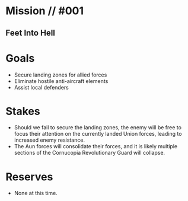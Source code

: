 # Mission // #001
## Feet Into Hell
# Goals
- Secure landing zones for allied forces
- Eliminate hostile anti-aircraft elements
- Assist local defenders

# Stakes
- Should we fail to secure the landing zones, the enemy will be free to focus their attention on the currently landed Union forces, leading to increased enemy resistance.
- The Aun forces will consolidate their forces, and it is likely multiple sections of the Cornucopia Revolutionary Guard will collapse.

# Reserves
- None at this time.
